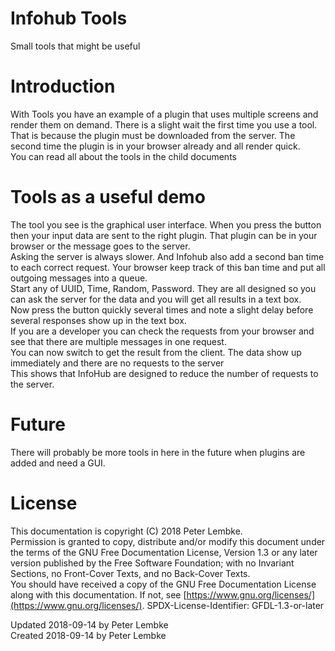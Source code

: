 # Infohub Tools

Small tools that might be useful

# Introduction

With Tools you have an example of a plugin that uses multiple screens and render them on demand. There is a slight wait
the first time you use a tool. That is because the plugin must be downloaded from the server. The second time the plugin
is in your browser already and all render quick.  
You can read all about the tools in the child documents

# Tools as a useful demo

The tool you see is the graphical user interface. When you press the button then your input data are sent to the right
plugin. That plugin can be in your browser or the message goes to the server.  
Asking the server is always slower. And Infohub also add a second ban time to each correct request. Your browser keep
track of this ban time and put all outgoing messages into a queue.  
Start any of UUID, Time, Random, Password. They are all designed so you can ask the server for the data and you will get
all results in a text box.  
Now press the button quickly several times and note a slight delay before several responses show up in the text box.  
If you are a developer you can check the requests from your browser and see that there are multiple messages in one
request.  
You can now switch to get the result from the client. The data show up immediately and there are no requests to the
server  
This shows that InfoHub are designed to reduce the number of requests to the server.

# Future

There will probably be more tools in here in the future when plugins are added and need a GUI.

# License

This documentation is copyright (C) 2018 Peter Lembke.  
Permission is granted to copy, distribute and/or modify this document under the terms of the GNU Free Documentation
License, Version 1.3 or any later version published by the Free Software Foundation; with no Invariant Sections, no
Front-Cover Texts, and no Back-Cover Texts.  
You should have received a copy of the GNU Free Documentation License along with this documentation. If not,
see [https://www.gnu.org/licenses/](https://www.gnu.org/licenses/). SPDX-License-Identifier: GFDL-1.3-or-later

Updated 2018-09-14 by Peter Lembke  
Created 2018-09-14 by Peter Lembke  
